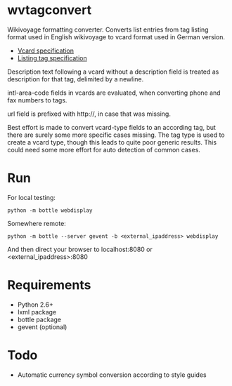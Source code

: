 wvtagconvert
============

Wikivoyage formatting converter. Converts list entries from tag listing 
format used in English wikivoyage to vcard format used in German version.

* [Vcard specification](http://de.wikivoyage.org/wiki/Vorlage:VCard)
* [Listing tag specification](https://en.wikivoyage.org/wiki/Wikivoyage:Listings)

Description text following a vcard without a description field is treated
as description for that tag, delimited by a newline.

intl-area-code fields in vcards are evaluated, when converting phone and
fax numbers to tags.

url field is prefixed with http://, in case that was missing.

Best effort is made to convert vcard-type fields to an according tag, but
there are surely some more specific cases missing. The tag type is used 
to create a vcard type, though this leads to quite poor generic
results. This could need some more effort for auto detection of common 
cases.


Run
===
For local testing: 

    python -m bottle webdisplay
   
Somewhere remote:

    python -m bottle --server gevent -b <external_ipaddress> webdisplay

And then direct your browser to localhost:8080 or <external_ipaddress>:8080


Requirements
============
* Python 2.6+
* lxml package
* bottle package
* gevent (optional)


Todo
====
* Automatic currency symbol conversion according to style guides
